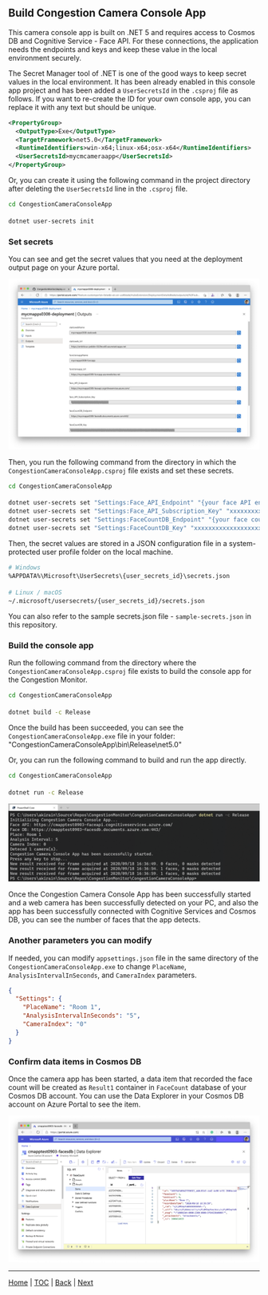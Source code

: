 ## Build Congestion Camera Console App

This camera console app is built on .NET 5 and requires access to Cosmos DB and Cognitive Service - Face API. For these connections, the application needs the endpoints and keys and keep these value in the local environment securely.

The Secret Manager tool of .NET is one of the good ways to keep secret values in the local environment. It has been already enabled in this console app project and has been added a `UserSecretsId` in the `.csproj` file as follows. If you want to re-create the ID for your own console app, you can replace it with any text but should be unique.

```xml
<PropertyGroup>
  <OutputType>Exe</OutputType>
  <TargetFramework>net5.0</TargetFramework>
  <RuntimeIdentifiers>win-x64;linux-x64;osx-x64</RuntimeIdentifiers>
  <UserSecretsId>mycmcameraapp</UserSecretsId>
</PropertyGroup>
```

Or, you can create it using the following command in the project directory after deleting the `UserSecretsId` line in the `.csproj` file.

```sh
cd CongestionCameraConsoleApp

dotnet user-secrets init
```

### Set secrets

You can see and get the secret values that you need at the deployment output page on your Azure portal.

![Deployment Outputs](Images/cm_deployment_outputs.png)

Then, you run the following command from the directory in which the `CongestionCameraConsoleApp.csproj` file exists and set these secrets.

```sh
cd CongestionCameraConsoleApp

dotnet user-secrets set "Settings:Face_API_Endpoint" "{your face API endpoint url here}"
dotnet user-secrets set "Settings:Face_API_Subscription_Key" "xxxxxxxxxxxxxxxxxxxxxxxxxxx"
dotnet user-secrets set "Settings:FaceCountDB_Endpoint" "{your face count db endpoint url here}"
dotnet user-secrets set "Settings:FaceCountDB_Key" "xxxxxxxxxxxxxxxxxxxxxxxxxxx"
```

Then, the secret values are stored in a JSON configuration file in a system-protected user profile folder on the local machine.

```sh
# Windows
%APPDATA%\Microsoft\UserSecrets\{user_secrets_id}\secrets.json

# Linux / macOS
~/.microsoft/usersecrets/{user_secrets_id}/secrets.json
```

You can also refer to the sample secrets.json file - `sample-secrets.json` in this repository.

### Build the console app

Run the following command from the directory where the `CongestionCameraConsoleApp.csproj` file exists to build the console app for the Congestion Monitor.

```sh
cd CongestionCameraConsoleApp

dotnet build -c Release
```

Once the build has been succeeded, you can see the `CongestionCameraConsoleApp.exe` file in your folder: "CongestionCameraConsoleApp\bin\Release\net5.0\"

Or, you can run the following command to build and run the app directly.

```sh
cd CongestionCameraConsoleApp

dotnet run -c Release
```

![Run Camera App](Images/cm_run_cameraapp.png)

Once the Congestion Camera Console App has been successfully started and a web camera has been successfully detected on your PC, and also the app has been successfully connected with Cognitive Services and Cosmos DB, you can see the number of faces that the app detects.

### Another parameters you can modify

If needed, you can modify `appsettings.json` file in the same directory of the `CongestionCameraConsoleApp.exe` to change `PlaceName`, `AnalysisIntervalInSeconds`, and `CameraIndex` parameters.

```json
{
  "Settings": {
    "PlaceName": "Room 1",
    "AnalysisIntervalInSeconds": "5",
    "CameraIndex": "0"
  }
}
```

### Confirm data items in Cosmos DB

Once the camera app has been started, a data item that recorded the face count will be created as `Result1` container in `FaceCount` database of your Cosmos DB account. You can use the Data Explorer in your Cosmos DB account on Azure Portal to see the item.

![Cosmos DB Item](Images/cm_cosmosdbitem.png)

---
[Home](https://github.com/chack411/CongestionMonitor) | [TOC](https://github.com/chack411/CongestionMonitor#deploy-and-run-with-this-repo-using-azure-cli-and-github-actions) | [Back](deploy-arm-and-function-app.md) | [Next](comfirm-static-web-app.md)
